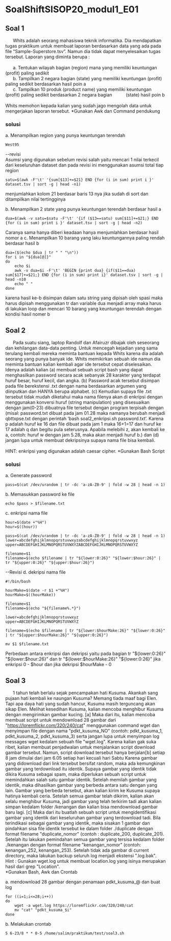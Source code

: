 # SoalShiftSISOP20_modul1_E01

## Soal 1


&nbsp;&nbsp;&nbsp;&nbsp;&nbsp;&nbsp;Whits adalah seorang mahasiswa teknik informatika. Dia mendapatkan tugas praktikum
untuk membuat laporan berdasarkan data yang ada pada file “Sample-Superstore.tsv”.
Namun dia tidak dapat menyelesaikan tugas tersebut. Laporan yang diminta berupa :</br></br>
&nbsp;&nbsp;&nbsp;&nbsp;&nbsp;&nbsp;a. Tentukan wilayah bagian (region) mana yang memiliki keuntungan (profit) paling
sedikit</br>
&nbsp;&nbsp;&nbsp;&nbsp;&nbsp;&nbsp;b. Tampilkan 2 negara bagian (state) yang memiliki keuntungan (profit) paling
sedikit berdasarkan hasil poin a</br>
&nbsp;&nbsp;&nbsp;&nbsp;&nbsp;&nbsp;c. Tampilkan 10 produk (product name) yang memiliki keuntungan (profit) paling
sedikit berdasarkan 2 negara bagian &nbsp;&nbsp;&nbsp;&nbsp;&nbsp;&nbsp;&nbsp;&nbsp;&nbsp;&nbsp;(state) hasil poin b</br></br>
Whits memohon kepada kalian yang sudah jago mengolah data untuk mengerjakan
laporan tersebut.
*Gunakan Awk dan Command pendukung<br>
### solusi
a. Menampilkan region yang punya keuntungan terendah
```
West95
```
--revisi<br>
Asumsi yang digunakan sebelum revisi salah yaitu mencari 1 nilai terkecil dari keseluruhan dataset dan pada revisi ini menggunakan asumsi total tiap region
```
satu=$(awk -F'\t' '{sum[$13]+=$21} END {for (i in sum) print i }' dataset.tsv | sort -g | head -n1)

```
menjumlahkan kolom 21 berdasar baris 13 nya jika sudah di sort dan ditampilkan nilai tertingginya

b. Menampilkan 2 state yang punya keuntungan terendah berdasar hasil a
```
dua=$(awk -v satu=$satu -F'\t' '{if ($13==satu) sum[$11]+=$21;} END {for (i in sum) print i }' dataset.tsv | sort -g | head -n2)

```
Caranya sama hanya diberi keadaan hanya menjumlahkan berdasar hasil nomor a
c. Menampilkan 10 barang yang laku keuntungannya paling rendah berdasar hasil b
```
dua=($(echo $dua | tr " " "\n"))
for i in "${dua[@]}"
do
	echo $i
	awk -v dua=$i -F'\t' 'BEGIN {print dua} {if($11==dua) sum[$17]+=$21;} END {for (i in sum) print i}' dataset.tsv | sort -g | head -n10
	echo " "
done
```
karena hasil ke-b disimpan dalam satu string yang dipisah oleh spasi maka harus dipisah menggunakan tr dan variable dua menjadi array maka harus di lakukan loop dan  mencari 10 barang yang keuntungan terendah dengan kondisi hasil nomer b

## Soal 2

&nbsp;&nbsp;&nbsp;&nbsp;&nbsp;&nbsp;Pada suatu siang, laptop Randolf dan Afairuzr dibajak oleh seseorang dan kehilangan
data-data penting. Untuk mencegah kejadian yang sama terulang kembali mereka
meminta bantuan kepada Whits karena dia adalah seorang yang punya banyak ide.
Whits memikirkan sebuah ide namun dia meminta bantuan kalian kembali agar ide
tersebut cepat diselesaikan. Idenya adalah kalian (a) membuat sebuah script bash yang
dapat menghasilkan password secara acak sebanyak 28 karakter yang terdapat huruf
besar, huruf kecil, dan angka. (b) Password acak tersebut disimpan pada file berekstensi
.txt dengan nama berdasarkan argumen yang diinputkan dan HANYA berupa alphabet.
(c) Kemudian supaya file .txt tersebut tidak mudah diketahui maka nama filenya akan di
enkripsi dengan menggunakan konversi huruf (string manipulation) yang disesuaikan
dengan jam(0-23) dibuatnya file tersebut dengan program terpisah dengan (misal:
password.txt dibuat pada jam 01.28 maka namanya berubah menjadi qbttxpse.txt
dengan perintah ‘bash soal2_enkripsi.sh password.txt’. Karena p adalah huruf ke 16 dan
file dibuat pada jam 1 maka 16+1=17 dan huruf ke 17 adalah q dan begitu pula
seterusnya. Apabila melebihi z, akan kembali ke a, contoh: huruf w dengan jam 5.28,
maka akan menjadi huruf b.) dan (d) jangan lupa untuk membuat dekripsinya supaya
nama file bisa kembali.
<br><br>
HINT: enkripsi yang digunakan adalah caesar cipher.
*Gunakan Bash Script

### solusi
a. Generate password
```
pass=$(cat /dev/urandom | tr -dc 'a-zA-Z0-9' | fold -w 28 | head -n 1)
```
b. Memasukkan password ke file
```
echo $pass > $filename.txt
```
c. enkripsi nama file
```
hour=$(date +"%H")
hour=$((hour))

pass=$(cat /dev/urandom | tr -dc 'a-zA-Z0-9' | fold -w 28 | head -n 1)
lower=abcdefghijklmnopqrstuvwxyzabcdefghijklmnopqrstuvwxyz
upper=ABCDEFGHIJKLMNOPQRSTUVWXYZABCDEFGHIJKLMNOPQRSTUVWXYZ

filename=$1
filename=$(echo $filename | tr "${lower:0:26}" "${lower:$hour:26}" | tr "${upper:0:26}" "${upper:$hour:26}")
```
--Revisi
d. dekripsi nama file
```
#!/bin/bash

hourMake=$(date -r $1 +"%H")
hourMake=$((hourMake))

filename=$1
filename=$(echo "${filename%.*}")

lower=abcdefghijklmnopqrstuvwxyz
upper=ABCDEFGHIJKLMNOPQRSTUVWXYZ

filename=$(echo $filename | tr "${lower:$hourMake:26}" "${lower:0:26}" | tr "${upper:$hourMake:26}" "${upper:0:26}")

mv $1 $filename.txt
```
Perbedaan antara enkripsi dan dekripsi yaitu pada bagian  tr "${lower:0:26}" "${lower:$hour:26}" dan tr "${lower:$hourMake:26}" "${lower:0:26}" jika enkripsi 0 - $hour dan jika dekripsi $hourMake - 0

## Soal 3
&nbsp;&nbsp;&nbsp;&nbsp;&nbsp;&nbsp;1 tahun telah berlalu sejak pencampakan hati Kusuma. Akankah sang pujaan hati
kembali ke naungan Kusuma? Memang tiada maaf bagi Elen. Tapi apa daya hati yang
sudah hancur, Kusuma masih terguncang akan sikap Elen. Melihat kesedihan Kusuma,
kalian mencoba menghibur Kusuma dengan mengirimkan gambar kucing. [a] Maka dari
itu, kalian mencoba membuat script untuk mendownload 28 gambar dari
"https://loremflickr.com/320/240/cat" menggunakan command wget dan menyimpan file
dengan nama "pdkt_kusuma_NO" (contoh: pdkt_kusuma_1, pdkt_kusuma_2,
pdkt_kusuma_3) serta jangan lupa untuk menyimpan log messages wget kedalam
sebuah file "wget.log". Karena kalian gak suka ribet, kalian membuat penjadwalan untuk
menjalankan script download gambar tersebut. Namun, script download tersebut hanya
berjalan[b] setiap 8 jam dimulai dari jam 6.05 setiap hari kecuali hari Sabtu Karena
gambar yang didownload dari link tersebut bersifat random, maka ada kemungkinan
gambar yang terdownload itu identik. Supaya gambar yang identik tidak dikira Kusuma
sebagai spam, maka diperlukan sebuah script untuk memindahkan salah satu gambar
identik. Setelah memilah gambar yang identik, maka dihasilkan gambar yang berbeda
antara satu dengan yang lain. Gambar yang berbeda tersebut, akan kalian kirim ke
Kusuma supaya hatinya kembali ceria. Setelah semua gambar telah dikirim, kalian akan
selalu menghibur Kusuma, jadi gambar yang telah terkirim tadi akan kalian simpan
kedalam folder /kenangan dan kalian bisa mendownload gambar baru lagi. [c] Maka dari
itu buatlah sebuah script untuk mengidentifikasi gambar yang identik dari keseluruhan
gambar yang terdownload tadi. Bila terindikasi sebagai gambar yang identik, maka
sisakan 1 gambar dan pindahkan sisa file identik tersebut ke dalam folder ./duplicate
dengan format filename "duplicate_nomor" (contoh : duplicate_200, duplicate_201).
Setelah itu lakukan pemindahan semua gambar yang tersisa kedalam folder ./kenangan
dengan format filename "kenangan_nomor" (contoh: kenangan_252, kenangan_253).
Setelah tidak ada gambar di current directory, maka lakukan backup seluruh log menjadi
ekstensi ".log.bak". Hint : Gunakan wget.log untuk membuat location.log yang isinya
merupakan hasil dari grep "Location".
<br>*Gunakan Bash, Awk dan Crontab

a. mendownload 28 gambar dengan penamaan pdkt_kusuma_@ dan buat log
```
for ((i=1;i<=28;i++))
do
	wget -a wget.log https://loremflickr.com/320/240/cat
	mv "cat" "pdkt_kusuma_$i"
done
```
b. Melakukan crontab
```
5 6-23/8 * * 0-5 /home/salim/praktikum/test/soal3.sh

```
